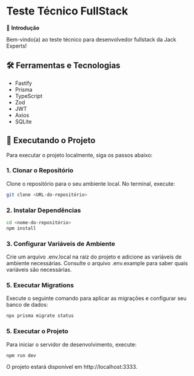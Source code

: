 # Teste Técnico FullStack

👋 **Introdução**

Bem-vindo(a) ao teste técnico para desenvolvedor fullstack da Jack Experts!

## 🛠️ Ferramentas e Tecnologias

- Fastify
- Prisma
- TypeScript
- Zod
- JWT
- Axios
- SQLite

## 🚀 Executando o Projeto

Para executar o projeto localmente, siga os passos abaixo:

### 1. Clonar o Repositório

Clone o repositório para o seu ambiente local. No terminal, execute:

```bash
git clone <URL-do-repositório>
```

### 2. Instalar Dependências

```bash
cd <nome-do-repositório>
npm install
```

### 3. Configurar Variáveis de Ambiente

Crie um arquivo .env.local na raiz do projeto e adicione as variáveis de ambiente necessárias. Consulte o arquivo .env.example para saber quais variáveis são necessárias.

### 5. Executar Migrations

Execute o seguinte comando para aplicar as migrações e configurar seu banco de dados:

```bash
npx prisma migrate status
```

### 5. Executar o Projeto
Para iniciar o servidor de desenvolvimento, execute:

```bash
npm run dev
```

O projeto estará disponível em http://localhost:3333.
